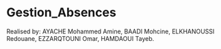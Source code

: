 # Gestion_Absences
Realised by: AYACHE Mohammed Amine, BAADI Mohcine, ELKHANOUSSI Redouane, EZZARQTOUNI Omar, HAMDAOUI Tayeb. 
